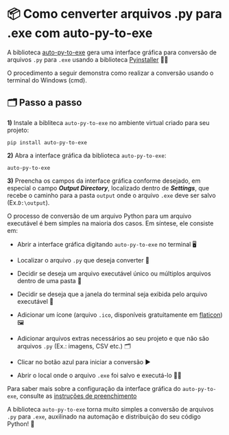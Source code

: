 # 📦 Como cenverter arquivos .py para .exe com auto-py-to-exe


A biblioteca [auto-py-to-exe](https://pypi.org/project/auto-py-to-exe/) gera uma interface gráfica para conversão de arquivos `.py` para `.exe` usando a biblioteca [Pyinstaller](https://pyinstaller.org/en/stable/index.html) 👨‍💻

O procedimento a seguir demonstra como realizar a conversão usando o terminal do Windows (cmd).

## 🗂️ Passo a passo

**1)** Instale a bibliteca `auto-py-to-exe` no ambiente virtual criado para seu projeto:
  ```
pip install auto-py-to-exe
```
**2)**   Abra a interface gráfica da biblioteca `auto-py-to-exe`:
   ```
auto-py-to-exe
```

**3)** Preencha os campos da interface gráfica conforme desejado, em especial o campo _**Output Directory**_, localizado dentro de _**Settings**_, que recebe o caminho para a pasta `output` onde o arquivo `.exe` deve ser salvo (Ex.`D:\output`).

O processo de conversão de um arquivo Python para um arquivo executável é bem simples na maioria dos casos. Em síntese, ele consiste em:

* Abrir a interface gráfica digitando `auto-py-to-exe` no terminal 🖥️

* Localizar o arquivo `.py` que deseja converter 📁

* Decidir se deseja um arquivo executável único ou múltiplos arquivos dentro de uma pasta 📂

* Decidir se deseja que a janela do terminal seja exibida pelo arquivo executável 🚫

* Adicionar um ícone (arquivo `.ico`, disponíveis gratuitamente em [flaticon](https://www.flaticon.com/br/)) 🖼️ 

* Adicionar arquivos extras necessários ao seu projeto e que não são arquivos `.py` (Ex.: imagens, CSV etc.) 🗂️

* Clicar no botão azul para iniciar a conversão ▶️

* Abrir o local onde o arquivo `.exe` foi salvo e executá-lo 🏃‍♂️

Para saber mais sobre a configuração da interface gráfica do `auto-py-to-exe`, consulte as [instruções de preenchimento](https://nitratine.net/blog/post/issues-when-using-auto-py-to-exe/?utm_source=auto_py_to_exe&utm_medium=application_link&utm_campaign=auto_py_to_exe_help&utm_content=top)

A biblioteca `auto-py-to-exe` torna muito simples a conversão de arquivos `.py` para `.exe`, auxilinado na automação e distribuição do seu código Python! 🚀

